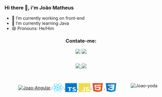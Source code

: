 ### Hi there 👋, i'm João Matheus

- 🔭 I’m currently working on front-end
- 🌱 I’m currently learning Java
- 😄 Pronouns: He/Him
<h3 align="center">Contate-me:</h3>

<div  align="center"> 
  <a href = "mailto:joao.matheeus1555@gmail.com"><img src="https://img.shields.io/badge/-Gmail-%23333?style=for-the-badge&logo=gmail&logoColor=white" target="_blank"></a>
  <a href="https://www.linkedin.com/in/jo%C3%A3o-matheus-8b54721b5/" target="_blank"><img src="https://img.shields.io/badge/-LinkedIn-%230077B5?style=for-the-badge&logo=linkedin&logoColor=white" target="_blank"></a> 
</div>

  ##
  
 <div align="center">
  <a href="https://github.com/joaomatheus1">
  <img height="200em" src = "https://github-readme-stats.vercel.app/api?username=joaomatheus1&show_icons=true&theme=dracula&line_height=33">
  <img height="200em" src="https://github-readme-stats.vercel.app/api/top-langs/?username=joaomatheus1&layout=compact&langs_count=16&theme=dracula"/>
</div>

##

<div align="center" style="display: inline_block"><br>
  <img align="center" alt="Joao-Angular" height="30" width="40" src="https://cdn.jsdelivr.net/gh/devicons/devicon@latest/icons/angular/angular-original.svg" />      
  <img align="center" alt="Joao-React" height="30" width="40" src="https://raw.githubusercontent.com/devicons/devicon/master/icons/react/react-original.svg">
  <img align="center" alt="Joao-Ts" height="30" width="40" src="https://raw.githubusercontent.com/devicons/devicon/master/icons/typescript/typescript-plain.svg">
  <img align="center" alt="Joao-Js" height="30" width="40" src="https://raw.githubusercontent.com/devicons/devicon/master/icons/javascript/javascript-plain.svg">
  <img align="center" alt="Joao-HTML" height="30" width="40" src="https://raw.githubusercontent.com/devicons/devicon/master/icons/html5/html5-original.svg">
  <img align="center" alt="Joao-CSS" height="30" width="40" src="https://raw.githubusercontent.com/devicons/devicon/master/icons/css3/css3-original.svg">
  <img align="right" alt="Joao-yoda" src="https://cdn.discordapp.com/attachments/795358919417397249/825430589581688872/hi.gif">
</div>
